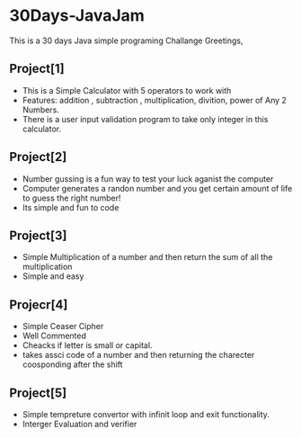 # 30Days-JavaJam
This is a 30 days Java simple programing Challange
Greetings,

## Project[1]
-   This is a Simple Calculator with 5 operators to work with
-   Features: addition , subtraction , multiplication, divition, power of Any 2 Numbers.
-   There is a user input validation program to take only integer in this calculator.

## Project[2]
-   Number gussing is a fun way to test your luck aganist the computer
-   Computer generates a randon number and you get certain amount of life to guess the right number!
-   Its simple and fun to code

## Project[3]
-   Simple Multiplication of a number and then return the sum of all the multiplication
-   Simple and easy 

## Projecr[4]
-   Simple Ceaser Cipher 
-   Well Commented
-   Cheacks if letter is small or capital.
-   takes assci code of a number and then returning the charecter coosponding after the shift

## Project[5]
-   Simple tempreture convertor with infinit loop and exit functionality.
-   Interger Evaluation and verifier

